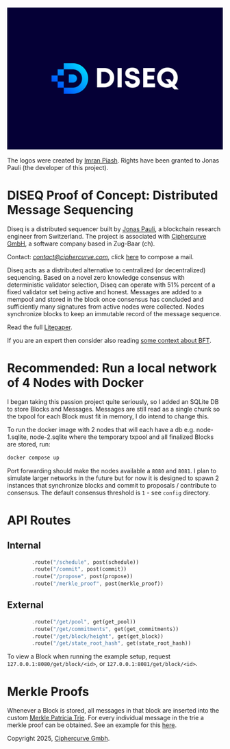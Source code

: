 ![Diseq](https://github.com/jonas089/DISEQ/blob/master/resources/DISEQ/DISEQ1.jpg)

The logos were created by [Imran Piash](https://www.fiverr.com/imranpiash?source=inbox). Rights have been granted to Jonas Pauli (the developer of this project).

# DISEQ Proof of Concept: Distributed Message Sequencing
Diseq is a distributed sequencer built by [Jonas Pauli](https://www.linkedin.com/in/jonas-pauli/), a blockchain research engineer from Switzerland.
The project is associated with [Ciphercurve GmbH](https://ciphercurve.com), a software company based in Zug-Baar (ch).

Contact: *contact@ciphercurve.com*, click [here](mailto:contact@ciphercurve.com) to compose a mail.

Diseq acts as a distributed alternative to centralized (or decentralized) sequencing. Based on a novel zero knowledge consensus with deterministic validator selection, Diseq can operate with 51% percent of a fixed validator set being active and honest. Messages are added to a mempool and stored in the block once consensus has concluded and sufficiently many signatures from active nodes were collected. Nodes synchronize blocks to keep an immutable record of the message sequence.

Read the full [Litepaper](https://github.com/jonas089/zk-vrf-consensus/tree/master/whitepaper).

If you are an expert then consider also reading [some context about BFT](https://github.com/jonas089/zk-vrf-consensus/blob/master/whitepaper/byzantine-fault.md).
# Recommended: Run a local network of 4 Nodes with Docker
I began taking this passion project quite seriously, so I added an SQLite DB to store Blocks and Messages.
Messages are still read as a single chunk so the txpool for each Block must fit in memory, I do intend to change this.

To run the docker image with 2 nodes that will each have a db e.g. node-1.sqlite, node-2.sqlite where the temporary txpool and all
finalized Blocks are stored, run:

```bash
docker compose up
```

Port forwarding should make the nodes available a `8080` and `8081`. I plan to simulate larger networks in the future but for now it is designed
to spawn 2 instances that synchronize blocks and commit to proposals / contribute to consensus. The default consensus threshold is `1` - see `config` directory.

# API Routes

## Internal
```rust
        .route("/schedule", post(schedule))
        .route("/commit", post(commit))
        .route("/propose", post(propose))
        .route("/merkle_proof", post(merkle_proof))
```
## External
```rust
        .route("/get/pool", get(get_pool))
        .route("/get/commitments", get(get_commitments))
        .route("/get/block/height", get(get_block))
        .route("/get/state_root_hash", get(state_root_hash))
```

To view a Block when running the example setup, request `127.0.0.1:8080/get/block/<id>`, or `127.0.0.1:8081/get/block/<id>`.

# Merkle Proofs
Whenever a Block is stored, all messages in that block are inserted into the custom [Merkle Patricia Trie](https://github.com/jonas089/jonas089-trie).
For every individual message in the trie a merkle proof can be obtained. See an example for this [here](https://github.com/jonas089/distributed-sequencer/blob/master/tests/api.rs).

Copyright 2025, [Ciphercurve Gmbh](https://ciphercurve.com).
